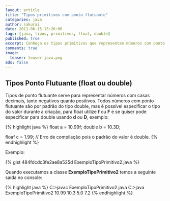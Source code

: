 ```yaml
---
layout: article
title: "Tipos primitivos com ponto flutuante"
categories: java
author: sakurai
date: 2011-06-15 15:26:00
tags: [java, tipos, primitivos, float, double]
published: true
excerpt: Conheça os tipos primitivos que representam números com ponto flutuante no Java.
comments: true
image:
  teaser: teaser-java.png
ads: false
---
```


## Tipos Ponto Flutuante (float ou double)

Tipos de ponto flutuante serve para representar números com casas decimais, tanto negativos quanto positivos. Todos números com ponto flutuante são por padrão do tipo double, mas é possível especificar o tipo do valor durante a criação, para float utilize **f** ou **F** e se quiser pode especificar para double usando **d** ou **D**, exemplo:

{% highlight java %}
float a = 10.99f;
double b = 10.3D;

floaf c = 1.99; // Erro de compilação pois o padrão do valor é double.
{% endhighlight %}

Exemplo:

{% gist 484fdcdc3fe2ae8a525d ExemploTipoPrimitivo2.java %}

Quando executamos a classe **ExemploTipoPrimitivo2** temos a seguinte saída no console:

{% highlight java %}
C:\>javac ExemploTipoPrimitivo2.java
C:\>java ExemploTipoPrimitivo2
10.99
10.3
5.0
7.2
{% endhighlight %}
